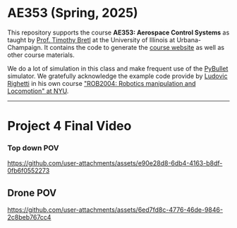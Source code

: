 # AE353 (Spring, 2025)

This repository supports the course **AE353: Aerospace Control Systems** as taught by [Prof. Timothy Bretl](https://aerospace.illinois.edu/directory/profile/tbretl) at the University of Illinois at Urbana-Champaign. It contains the code to generate the [course website](https://tbretl.github.io/ae353-sp25/) as well as other course materials.

We do a lot of simulation in this class and make frequent use of the [PyBullet](https://pybullet.org) simulator. We gratefully acknowledge the example code provide by [Ludovic Righetti](https://engineering.nyu.edu/faculty/ludovic-righetti) in his own course ["ROB2004: Robotics manipulation and Locomotion" at NYU](https://github.com/righetti/ROB2004).

---
# Project 4 Final Video

### Top down POV
https://github.com/user-attachments/assets/e90e28d8-6db4-4163-b8df-0fb6f0552273

## Drone POV
https://github.com/user-attachments/assets/6ed7fd8c-4776-46de-9846-2c8beb767cc4
